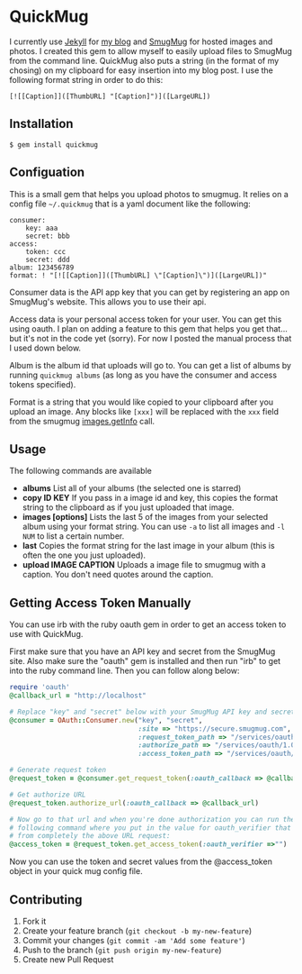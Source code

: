# QuickMug

I currently use [Jekyll](http://jekyllrb.com/) for
[my blog](http://mx.kelsin.net) and [SmugMug](http://www.smugmug.com/) for
hosted images and photos. I created this gem to allow myself to easily upload
files to SmugMug from the command line. QuickMug also puts a string (in the
format of my chosing) on my clipboard for easy insertion into my blog post. I
use the following format string in order to do this:

    [![[Caption]]([ThumbURL] "[Caption]")]([LargeURL])

## Installation

    $ gem install quickmug

## Configuation

This is a small gem that helps you upload photos to smugmug. It relies on a
config file `~/.quickmug` that is a yaml document like the following:

    consumer:
        key: aaa
        secret: bbb
    access:
        token: ccc
        secret: ddd
    album: 123456789
    format: ! "[![[Caption]]([ThumbURL] \"[Caption]\")]([LargeURL])"

Consumer data is the API app key that you can get by registering an app on
SmugMug's website. This allows you to use their api.

Access data is your personal access token for your user. You can get this using
oauth. I plan on adding a feature to this gem that helps you get that... but
it's not in the code yet (sorry). For now I posted the manual process that I
used down below.

Album is the album id that uploads will go to. You can get a list of albums by
running `quickmug albums` (as long as you have the consumer and access tokens
specified).

Format is a string that you would like copied to your clipboard after you upload
an image. Any blocks like `[xxx]` will be replaced with the `xxx` field from the
smugmug
[images.getInfo](http://api.smugmug.com/services/api/?version=1.3.0&method=smugmug.images.getInfo)
call.

## Usage

The following commands are available

* **albums** List all of your albums (the selected one is starred)
* **copy ID KEY** If you pass in a image id and key, this copies the format
    string to the clipboard as if you just uploaded that image.
* **images [options]** Lists the last 5 of the images from your selected album
    using your format string. You can use `-a` to list all images and `-l NUM`
    to list a certain number.
* **last** Copies the format string for the last image in your album (this is
    often the one you just uploaded).
* **upload IMAGE CAPTION** Uploads a image file to smugmug with a caption. You
    don't need quotes around the caption.

## Getting Access Token Manually

You can use irb with the ruby oauth gem in order to get an access token to use
with QuickMug.

First make sure that you have an API key and secret from the SmugMug site. Also
make sure the "oauth" gem is installed and then run "irb" to get into the ruby
command line. Then you can follow along below:

``` ruby
require 'oauth'
@callback_url = "http://localhost"

# Replace "key" and "secret" below with your SmugMug API key and secret
@consumer = OAuth::Consumer.new("key", "secret",
                                :site => "https://secure.smugmug.com",
                                :request_token_path => "/services/oauth/1.0a/getRequestToken",
                                :authorize_path => "/services/oauth/1.0a/authorize",
                                :access_token_path => "/services/oauth/1.0a/getAccessToken")

# Generate request token
@request_token = @consumer.get_request_token(:oauth_callback => @callback_url)

# Get authorize URL
@request_token.authorize_url(:oauth_callback => @callback_url)

# Now go to that url and when you're done authorization you can run the
# following command where you put in the value for oauth_verifier that you got
# from completely the above URL request:
@access_token = @request_token.get_access_token(:oauth_verifier =>"")
```

Now you can use the token and secret values from the @access_token object in
your quick mug config file.

## Contributing

1. Fork it
2. Create your feature branch (`git checkout -b my-new-feature`)
3. Commit your changes (`git commit -am 'Add some feature'`)
4. Push to the branch (`git push origin my-new-feature`)
5. Create new Pull Request
